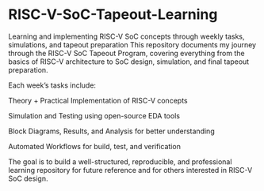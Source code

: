 # RISC-V-SoC-Tapeout-Learning
Learning and implementing RISC-V SoC concepts through weekly tasks, simulations, and tapeout preparation
This repository documents my journey through the RISC-V SoC Tapeout Program, covering everything from the basics of RISC-V architecture to SoC design, simulation, and final tapeout preparation.

Each week’s tasks include:

Theory + Practical Implementation of RISC-V concepts

Simulation and Testing using open-source EDA tools

Block Diagrams, Results, and Analysis for better understanding

Automated Workflows for build, test, and verification


The goal is to build a well-structured, reproducible, and professional learning repository for future reference and for others interested in RISC-V SoC design.

